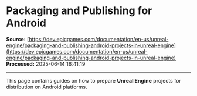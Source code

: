 # Packaging and Publishing for Android

**Source:** [https://dev.epicgames.com/documentation/en-us/unreal-engine/packaging-and-publishing-android-projects-in-unreal-engine](https://dev.epicgames.com/documentation/en-us/unreal-engine/packaging-and-publishing-android-projects-in-unreal-engine)  
**Processed:** 2025-06-14 16:41:19

---

This page contains guides on how to prepare **Unreal Engine** projects for distribution on Android platforms.